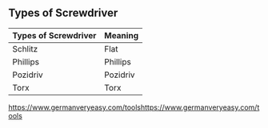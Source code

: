 ## Types of Screwdriver

| Types of Screwdriver | Meaning  |
| -------------------- | -------- |
| Schlitz              | Flat     |
| Phillips             | Phillips |
| Pozidriv             | Pozidriv |
| Torx                 | Torx     |



https://www.germanveryeasy.com/toolshttps://www.germanveryeasy.com/tools
